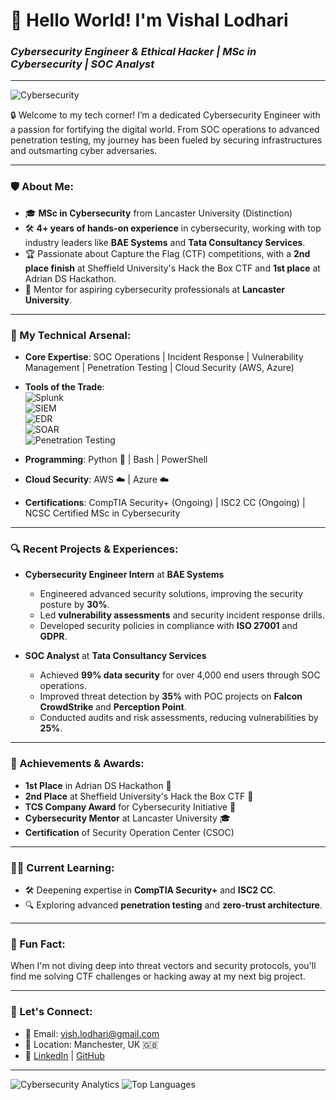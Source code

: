 # 👋 Hello World! I'm **Vishal Lodhari**  
### _Cybersecurity Engineer & Ethical Hacker | MSc in Cybersecurity | SOC Analyst_

---

![Cybersecurity](https://media.giphy.com/media/L8K62iTDkzGX6/giphy.gif)

🔒 Welcome to my tech corner! I’m a dedicated Cybersecurity Engineer with a passion for fortifying the digital world. From SOC operations to advanced penetration testing, my journey has been fueled by securing infrastructures and outsmarting cyber adversaries.

---

### 🛡️ About Me:
- 🎓 **MSc in Cybersecurity** from Lancaster University (Distinction)  
- 🛠️ **4+ years of hands-on experience** in cybersecurity, working with top industry leaders like **BAE Systems** and **Tata Consultancy Services**.
- 🏆 Passionate about Capture the Flag (CTF) competitions, with a **2nd place finish** at Sheffield University's Hack the Box CTF and **1st place** at Adrian DS Hackathon.
- 🎤 Mentor for aspiring cybersecurity professionals at **Lancaster University**.

---

### 🚀 My Technical Arsenal:
- **Core Expertise**: SOC Operations | Incident Response | Vulnerability Management | Penetration Testing | Cloud Security (AWS, Azure)
- **Tools of the Trade**:  
  ![Splunk](https://img.shields.io/badge/-Splunk-000000?style=flat&logo=splunk&logoColor=white)  
  ![SIEM](https://img.shields.io/badge/-SIEM-00599C?style=flat&logo=microsoft-azure&logoColor=white)  
  ![EDR](https://img.shields.io/badge/-EDR-282C34?style=flat&logo=linux&logoColor=white)  
  ![SOAR](https://img.shields.io/badge/-SOAR-4CAF50?style=flat&logo=Google-Cloud&logoColor=white)  
  ![Penetration Testing](https://img.shields.io/badge/-PenetrationTesting-FF6F00?style=flat&logo=kali-linux&logoColor=white)

- **Programming**: Python 🐍 | Bash | PowerShell  
- **Cloud Security**: AWS ☁️ | Azure ☁️  
- **Certifications**: CompTIA Security+ (Ongoing) | ISC2 CC (Ongoing) | NCSC Certified MSc in Cybersecurity

---

### 🔍 Recent Projects & Experiences:
- **Cybersecurity Engineer Intern** at **BAE Systems**  
  - Engineered advanced security solutions, improving the security posture by **30%**.
  - Led **vulnerability assessments** and security incident response drills.
  - Developed security policies in compliance with **ISO 27001** and **GDPR**.

- **SOC Analyst** at **Tata Consultancy Services**  
  - Achieved **99% data security** for over 4,000 end users through SOC operations.
  - Improved threat detection by **35%** with POC projects on **Falcon CrowdStrike** and **Perception Point**.
  - Conducted audits and risk assessments, reducing vulnerabilities by **25%**.

---

### 🏅 Achievements & Awards:
- **1st Place** in Adrian DS Hackathon 🥇  
- **2nd Place** at Sheffield University's Hack the Box CTF 🥈  
- **TCS Company Award** for Cybersecurity Initiative 🔐  
- **Cybersecurity Mentor** at Lancaster University 🎓  
- **Certification** of Security Operation Center (CSOC)

---

### 🧑‍💻 Current Learning:
- 🛠️ Deepening expertise in **CompTIA Security+** and **ISC2 CC**.
- 🔍 Exploring advanced **penetration testing** and **zero-trust architecture**.

---

### 🧠 Fun Fact:
When I'm not diving deep into threat vectors and security protocols, you'll find me solving CTF challenges or hacking away at my next big project.

---

### 💬 Let's Connect:
- 📧 Email: [vish.lodhari@gmail.com](mailto:vish.lodhari@gmail.com)
- 📍 Location: Manchester, UK 🇬🇧  
- 💼 [LinkedIn](https://linkedin.com/in/vishal-lodhari) | [GitHub](https://github.com/your-github-profile)

---

![Cybersecurity Analytics](https://github-readme-stats.vercel.app/api?username=your-github-username&show_icons=true&theme=radical)
![Top Languages](https://github-readme-stats.vercel.app/api/top-langs/?username=your-github-username&layout=compact&theme=radical)

